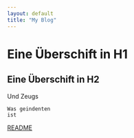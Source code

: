 ```yaml
---
layout: default
title: "My Blog"
---
```



# Eine Überschift in H1

## Eine Überschift in H2

Und Zeugs

	Was geindenten
	ist

[README](README)
